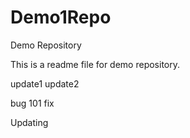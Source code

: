 Demo1Repo
=========

Demo Repository

This is a readme file for demo repository.

update1
update2

bug 101 fix

Updating
